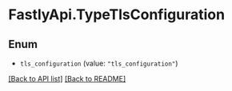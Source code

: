 # FastlyApi.TypeTlsConfiguration

## Enum


* `tls_configuration` (value: `"tls_configuration"`)



[[Back to API list]](../../README.md#endpoints) [[Back to README]](../../README.md)
